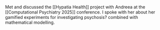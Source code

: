 Met and discussed the [[Hypatia Health]] project with Andreea at the [[Computational Psychiatry 2025]] conference. I spoke with her about her gamified experiments for investigating psychosis? combined with mathematical modelling.